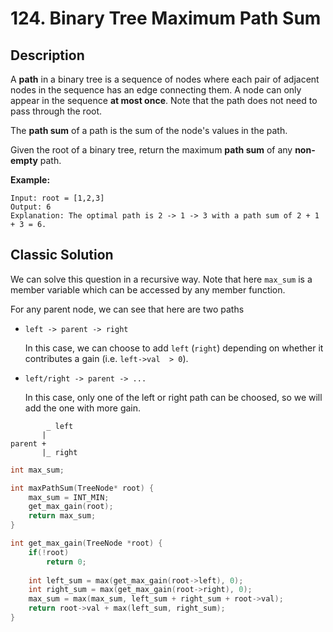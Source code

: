 # 124. Binary Tree Maximum Path Sum
## Description
A **path** in a binary tree is a sequence of nodes where each pair of adjacent nodes in the sequence has an edge connecting them. A node can only appear in the sequence **at most once**. Note that the path does not need to pass through the root.

The **path sum** of a path is the sum of the node's values in the path.

Given the root of a binary tree, return the maximum **path sum** of any **non-empty** path.


**Example:**
```
Input: root = [1,2,3]
Output: 6
Explanation: The optimal path is 2 -> 1 -> 3 with a path sum of 2 + 1 + 3 = 6.
```
## Classic Solution
We can solve this question in a recursive way. Note that here `max_sum` is a member variable which can be accessed by any member function.

For any parent node, we can see that here are two paths
-  `left -> parent -> right`
        
    In this case, we can choose to add `left` (`right`) depending on whether it contributes a gain (i.e. `left->val  > 0`). 

- `left/right -> parent -> ...`

    In this case, only one of the left or right path can be choosed, so we will add the one with more gain.

```
        _ left
       |
parent +
       |_ right
```

```C++
int max_sum;

int maxPathSum(TreeNode* root) {
    max_sum = INT_MIN;
    get_max_gain(root);
    return max_sum;
}

int get_max_gain(TreeNode *root) {
    if(!root)
        return 0;
    
    int left_sum = max(get_max_gain(root->left), 0);
    int right_sum = max(get_max_gain(root->right), 0);
    max_sum = max(max_sum, left_sum + right_sum + root->val);   
    return root->val + max(left_sum, right_sum);
}
```